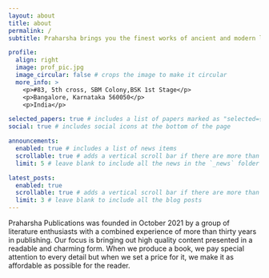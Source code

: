 ```yaml
---
layout: about
title: about
permalink: /
subtitle: Praharsha brings you the finest works of ancient and modern literature in an elegant and accessible form. #<a href='#'>Affiliations</a>. Address. Contacts. Motto. Etc.

profile:
  align: right
  image: prof_pic.jpg
  image_circular: false # crops the image to make it circular
  more_info: >
    <p>#83, 5th cross, SBM Colony,BSK 1st Stage</p>
    <p>Bangalore, Karnataka 560050</p>
    <p>India</p>

selected_papers: true # includes a list of papers marked as "selected={true}"
social: true # includes social icons at the bottom of the page

announcements:
  enabled: true # includes a list of news items
  scrollable: true # adds a vertical scroll bar if there are more than 3 news items
  limit: 5 # leave blank to include all the news in the `_news` folder

latest_posts:
  enabled: true
  scrollable: true # adds a vertical scroll bar if there are more than 3 new posts items
  limit: 3 # leave blank to include all the blog posts
---
```


Praharsha Publications was founded in October 2021 by a group of literature enthusiasts with a combined experience of more than thirty years in publishing. Our focus is bringing out high quality content presented in a readable and charming form. When we produce a book, we pay special attention to every detail but when we set a price for it, we make it as affordable as possible for the reader.
